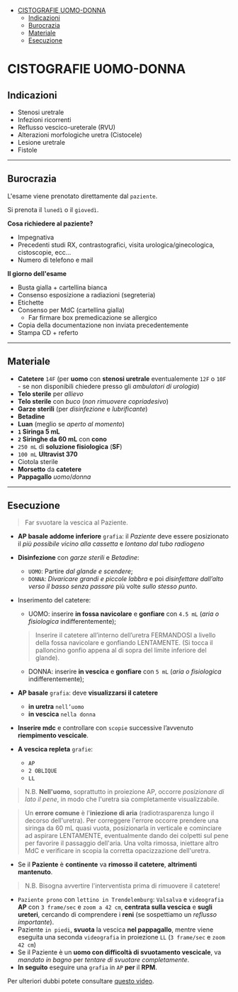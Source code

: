 - [CISTOGRAFIE UOMO-DONNA](#cistografie-uomo-donna)
  - [Indicazioni](#indicazioni)
  - [Burocrazia](#burocrazia)
  - [Materiale](#materiale)
  - [Esecuzione](#esecuzione)

# CISTOGRAFIE UOMO-DONNA

## Indicazioni

- Stenosi uretrale
- Infezioni ricorrenti
- Reflusso vescico-ureterale (RVU)
- Alterazioni morfologiche uretra (Cistocele)
- Lesione uretrale
- Fistole

- - -

## Burocrazia

L'esame viene prenotato direttamente dal `paziente`.

Si prenota il `lunedì` o il `giovedì`.

**Cosa richiedere al paziente?**

- Impegnativa
- Precedenti studi RX, contrastografici, visita urologica/ginecologica, cistoscopie, ecc...
- Numero di telefono e mail

**Il giorno dell'esame**

- Busta gialla + cartellina bianca
- Consenso esposizione a radiazioni (segreteria)
- Etichette
- Consenso per MdC (cartellina gialla)
  - Far firmare box premedicazione se allergico
- Copia della documentazione non inviata precedentemente
- Stampa CD + referto

- - -

## Materiale

- **Catetere** `14F`
(per **uomo** con **stenosi uretrale** eventualemente `12F` o `10F` - se non disponibili chiedere presso gli *ambulatori di urologia*)
- **Telo sterile** per *allievo*
- **Telo sterile** con *buco* 
(*non rimuovere copriadesivo*)
- **Garze sterili** 
(per *disinfezione* e *lubrificante*)
- **Betadine**
- **Luan** (meglio se *aperto al momento*)
- **`1` Siringa 5 mL**
- **`2` Siringhe da 60 mL** con **cono**
- `250 mL` di **soluzione fisiologica** (**SF**)
- `100 mL` **Ultravist 370**
- Ciotola sterile
- **Morsetto** da **catetere**
- **Pappagallo** *uomo*/*donna*

- - -

## Esecuzione

> Far svuotare la vescica al Paziente.

- **AP basale addome inferiore** `grafia`: il *Paziente* deve essere posizionato il *più possibile vicino alla cassetta* e *lontano dal tubo radiogeno*
- **Disinfezione** con *garze sterili* e *Betadine*: 
  - `UOMO`: Partire *dal glande e scendere*;
  - `DONNA`: *Divaricare grandi e piccole labbra* e poi *disinfettare dall’alto verso il basso* *senza passare* più volte *sullo stesso punto*.
- Inserimento del catetere:
  - UOMO: inserire **in fossa navicolare** e **gonfiare** con `4.5 mL` (*aria o fisiologica* indifferentemente);

  > Inserire il catetere all’interno dell’uretra FERMANDOSI a livello della fossa navicolare e gonfiando LENTAMENTE. (Si tocca il palloncino gonfio  appena al di sopra del limite inferiore del glande).

  - DONNA: inserire **in vescica** e **gonfiare** con `5 mL` (*aria o fisiologica* indifferentemente);

- **AP basale** `grafia`: deve **visualizzarsi il catetere** 
  - **in uretra** `nell’uomo`
  - **in vescica** `nella donna`
- **Inserire mdc** e controllare con `scopie` successive l’avvenuto **riempimento vescicale**.
- **A vescica repleta** `grafie`:
  - `AP`
  - `2 OBLIQUE`
  - `LL`

> N.B. **Nell'uomo**, soprattutto in proiezione AP, occorre *posizionare di lato il pene*, in modo che l'uretra sia completamente visualizzabile.

> Un **errore comune** è l'**iniezione di aria** (radiotrasparenza lungo il decorso dell'uretra). Per correggere l'errore occorre prendere una siringa da 60 mL quasi vuota, posizionarla in verticale e cominciare ad aspirare LENTAMENTE, eventualmente dando dei colpetti sul pene per favorire il passaggio dell'aria. Una volta rimossa, iniettare altro MdC e verificare in scopia la corretta opacizzazione dell'uretra.

- Se il **Paziente** è **continente** va **rimosso il catetere**, **altrimenti mantenuto**.

> N.B. Bisogna avvertire l'interventista prima di rimuovere il catetere!

- `Paziente prono` con `lettino in Trendelemburg`: `Valsalva` e `videografia` **AP** con `3 frame/sec` e `zoom a 42 cm`, **centrata sulla vescica** e **sugli ureteri**, cercando di comprendere i **reni** (se sospettiamo un *reflusso importante*).
- Paziente `in piedi`, **svuota** la vescica **nel pappagallo**, mentre viene eseguita una seconda `videografia` in proiezione `LL` (`3 frame/sec` e `zoom 42 cm`)
- Se il Paziente è un **uomo con difficoltà di svuotamento vescicale**, va *mandato in bagno* per *tentare di svuotare completamente*.
- **In seguito** eseguire una `grafia` in `AP` **per** il **RPM**.

Per ulteriori dubbi potete consultare [questo video](https://www.youtube.com/watch?v=CmLrd7smy2A).